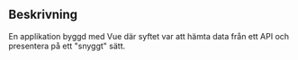 ## Beskrivning

En applikation byggd med Vue där syftet var att hämta data från ett API och presentera på ett "snyggt" sätt.
